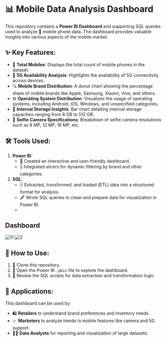 # 📊 Mobile Data Analysis Dashboard

This repository contains a **Power BI Dashboard** and supporting SQL queries used to analyze 📱 mobile phone data. The dashboard provides valuable insights into various aspects of the mobile market.

## ✨ Key Features:
- 🧮 **Total Mobiles**: Displays the total count of mobile phones in the dataset.
- 📶 **5G Availability Analysis**: Highlights the availability of 5G connectivity across devices.
- 🔍 **Mobile Brand Distribution**: A donut chart showing the percentage share of mobile brands like Apple, Samsung, Xiaomi, Vivo, and others.
- ⚙️ **Operating System Distribution**: Visualizes the usage of operating systems, including Android, iOS, Windows, and unspecified categories.
- 💾 **Internal Storage Insights**: Bar chart detailing internal storage capacities ranging from 8 GB to 512 GB.
- 📸 **Selfie Camera Specifications**: Breakdown of selfie camera resolutions such as 8 MP, 12 MP, 16 MP, etc.

## 🛠️ Tools Used:
1. **Power BI**:
   - 🌟 Created an interactive and user-friendly dashboard.
   - 🎚️ Integrated slicers for dynamic filtering by brand and other categories.
2. **SQL**:
   - 🗄️ Extracted, transformed, and loaded (ETL) data into a structured format for analysis.
   - 🖋️ Wrote SQL queries to clean and prepare data for visualization in Power BI.
   - 
## Dashboard
![11](https://github.com/user-attachments/assets/a2c7f6d0-31fe-42ec-85bf-a321c43d1892)
![2](https://github.com/user-attachments/assets/6ac5f19a-8317-496b-84f1-d765514ee4bf)


## 🚀 How to Use:
1. 🔄 Clone this repository.
2. 📂 Open the Power BI `.pbix` file to explore the dashboard.
3. 📝 Review the SQL scripts for data extraction and transformation logic.

## 🌟 Applications:
This dashboard can be used by:
- 🛍️ **Retailers** to understand brand preferences and inventory needs.
- 📈 **Marketers** to analyze trends in mobile features like camera and 5G support.
- 👩‍💻 **Data Analysts** for reporting and visualization of large datasets.
